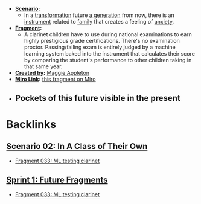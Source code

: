 - **[Scenario](<Scenario.md>):** 
    - In a [transformation](<transformation.md>) future [a generation](<a generation.md>) from now, there is an [instrument](<instrument.md>) related to [family](<family.md>) that creates a feeling of [anxiety](<anxiety.md>).
- **[Fragment](<Fragment.md>):** 
    - A clarinet children have to use during national examinations to earn highly prestigious grade certifications. There's no examination proctor. Passing/failing exam is entirely judged by a machine learning system baked into the instrument that calculates their score by comparing the student's performance to other children taking in that same year.
- **[Created by](<Created by.md>):** [Maggie Appleton](<Maggie Appleton.md>)
- **[Miro Link](<Miro Link.md>):** [this fragment on Miro](https://miro.com/app/board/o9J_kpEmVVk=/?moveToWidget=3074457348942644189&cot=6)
- **Pockets of this future visible in the present**
    - 

# Backlinks
## [Scenario 02: In A Class of Their Own ](<Scenario 02: In A Class of Their Own .md>)
- [Fragment 033: ML testing clarinet](<Fragment 033: ML testing clarinet.md>)

## [Sprint 1: Future Fragments](<Sprint 1: Future Fragments.md>)
- [Fragment 033: ML testing clarinet](<Fragment 033: ML testing clarinet.md>)

